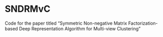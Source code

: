 # SNDRMvC
Code for the paper titled “Symmetric Non-negative Matrix Factorization-based Deep Representation Algorithm for Multi-view Clustering”
